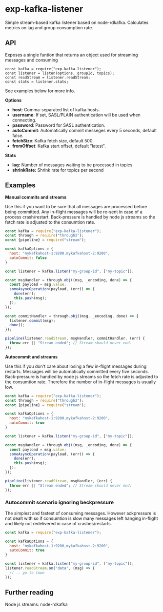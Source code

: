 # exp-kafka-listener

Simple stream-based kafka listener based on node-rdkafka.
Calculates metrics on lag and group consumption rate.

## API
Exposes a single funtion that returns an object used for streaming messages and consuming 
```
const kafka = require("exp-kafka-listener");
const listener = listen(options, groupId, topics);
const readStream = listener.readStream;
const stats = listener.stats;
```

See examples below for more info.

__Options__
 * __host__: Comma-separated list of kafka hosts.
 * __username__: If set, SASL/PLAIN authentication will be used when connecting.
 * __password__: Password for SASL authentication.
 * __autoCommit__: Automatically commit messeges every 5 seconds, default false.
 * __fetchSize__: Kafka fetch size, default 500.
 * __fromOffset__: Kafka start offset, default "latest".

__Stats__

* __lag:__  Number of messages waiting to be processed in topics
* __shrinkRate:__ Shrink rate for topics per second

## Examples

__Manual commits and streams__

Use this if you want to be sure that all messages are processed before being committed.
Any in-flight messages will be re-sent in case of a process crash/restart. Back-pressure
is handled by node js streams so the fetch rate is adjusted to the consumtion rate.

```js
const kafka = require("exp-kafka-listener");
const through = require("through2");
const {pipeline} = require("stream");

const kafkaOptions = {
  host: "mykafkahost-1:9200,mykafkahost-2:9200",
  autoCommit: false
}

const listener = kafka.listen("my-group-id", ["my-topic"]);

const msgHandler = through.obj((msg, _encoding, done) => {
  const payload = msg.value;
  someAsyncOperation(payload, (err)) => {
    done(err);
    this.push(msg);
  });
});

const commitHandler = through.obj((msg, _encoding, done) => {
  listener.commit(msg);
  done();
});

pipeline(listener.readStream, msgHandler, commitHandler, (err) {
  throw err || "Stream ended"; // Stream should never end.
});

```

__Autocommit and streams__

Use this if you don't care about losing a few in-flight messages during restarts.
Messages will be automatically committed every five seconds.
Back-pressure is handled by node js streams so the fetch rate is adjusted to the consumtion rate.
Therefore the number of in-flight messages is usually low.

```js
const kafka = require("exp-kafka-listener");
const through = require("through2");
const {pipeline} = require("stream");

const kafkaOptions = {
  host: "mykafkahost-1:9200,mykafkahost-2:9200",
  autoCommit: true
}

const listener = kafka.listen("my-group-id", ["my-topic"]);

const msgHandler = through.obj((msg, _encoding, done) => {
  const payload = msg.value;
  someAsyncOperation(payload, (err)) => {
    done(err);
    this.push(msg);
  });
});

pipeline(listener.readStream, msgHandler, (err) {
  throw err || "Stream ended"; // Stream should never end.
});
```

### Autocommit scenario ignoring beckpressure

The simplest and fastest of consuming messages. However ackpressure is not dealt with so if
consumtion is slow many messages left hanging in-flight and likely not
redelivered in case of crashes/restarts.

```js
const kafka = require("exp-kafka-listener");

const kafkaOptions = {
  host: "mykafkahost-1:9200,mykafkahost-2:9200",
  autoCommit: true
}

const listener = kafka.listen("my-group-id", ["my-topic"]);
listener.readStream.on("data", (msg) => {
  // .. go to town
});

```

## Further reading

Node js streams: 
node-rdkafka




